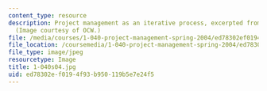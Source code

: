 ```yaml
---
content_type: resource
description: Project management as an iterative process, excerpted from lecture 1.
  (Image courtesy of OCW.)
file: /media/courses/1-040-project-management-spring-2004/ed78302ef0194f93b950119b5e7e24f5_1-040s04.jpg
file_location: /coursemedia/1-040-project-management-spring-2004/ed78302ef0194f93b950119b5e7e24f5_1-040s04.jpg
file_type: image/jpeg
resourcetype: Image
title: 1-040s04.jpg
uid: ed78302e-f019-4f93-b950-119b5e7e24f5
---
```

